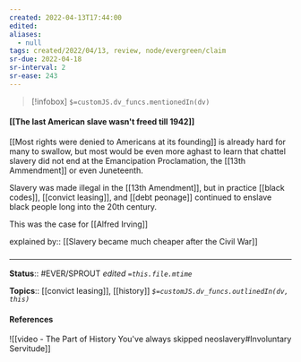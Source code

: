 ```yaml
---
created: 2022-04-13T17:44:00 
edited: 
aliases:
  - null
tags: created/2022/04/13, review, node/evergreen/claim
sr-due: 2022-04-18
sr-interval: 2
sr-ease: 243
---
```

> [!infobox]
`$=customJS.dv_funcs.mentionedIn(dv)`

#### [[The last American slave wasn't freed till 1942]]

[[Most rights were denied to Americans at its founding]] is already hard for many to swallow, but most would be even more aghast to learn that chattel slavery did not end at the Emancipation Proclamation, the [[13th Ammendment]] or even Juneteenth.

Slavery was made illegal in the [[13th Amendment]],
but in practice [[black codes]], [[convict leasing]], and [[debt peonage]] continued to enslave black people long into the 20th century.

This was the case for [[Alfred Irving]]

explained by:: [[Slavery became much cheaper after the Civil War]]

### <hr class="footnote"/>

**Status**:: #EVER/SPROUT
*edited `=this.file.mtime`*

**Topics**:: [[convict leasing]], [[history]]
*`$=customJS.dv_funcs.outlinedIn(dv, this)`*

#### References

![[video - The Part of History You've always skipped neoslavery#Involuntary Servitude]]